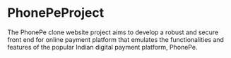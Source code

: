 # PhonePeProject

The PhonePe clone website project aims to develop a robust and secure front end for online payment platform that emulates the functionalities and features of the popular Indian digital payment platform, PhonePe. 
